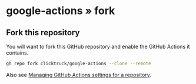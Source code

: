 # google-actions » fork

## Fork this repository

You will want to fork this GitHub repository and enable the GitHub Actions it contains.

```bash
gh repo fork clicktruck/google-actions --clone --remote
```

Also see [Managing GitHub Actions settings for a repository](https://docs.github.com/en/repositories/managing-your-repositorys-settings-and-features/enabling-features-for-your-repository/managing-github-actions-settings-for-a-repository).
